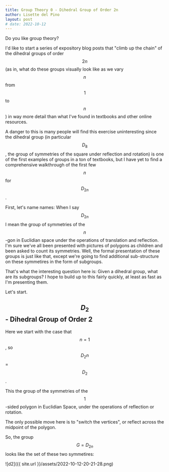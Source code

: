 ```yaml
---
title: Group Theory 0 - Dihedral Group of Order 2n
author: Lisette del Pino
layout: post
# date: 2022-10-12
---
```


Do you like group theory?

I'd like to start a series of expository blog posts that "climb up the chain" of the dihedral groups of order $$2n$$ (as in, what do these groups visually look like as we vary $$n$$ from $$1$$ to $$n$$) in way more detail than what I've found in textbooks and other online resources. 

A danger to this is many people will find this exercise uninteresting since the dihedral group (in particular $$D_8$$, the group of symmetries of the square under reflection and rotation) is one of the first examples of groups in a ton of textbooks, but I have yet to find a comprehensive walkthrough of the first few $$n$$ for $$D_{2n}$$.

First, let's name names: When I say $$D_{2n}$$ I mean the group of symmetries of the $$n$$-gon in Euclidian space under the operations of translation and reflection. I'm sure we've all been presented with pictures of polygons as children and been asked to count its symmetries. Well, the formal presentation of these groups is just like that, except we're going to find additional sub-structure on these symmetires in the form of subgroups. 

That's what the interesting question here is: Given a dihedral group, what are its subgroups?
I hope to build up to this fairly quickly, at least as fast as I'm presenting them. 

Let's start. 

## $$D_2$$ - Dihedral Group of Order 2

Here we start with the case that $$n=1$$, so $$D_2n$$ = $$D_2$$. 

This the group of the symmetries of the $$1$$-sided polygon in Euclidian Space, under the operations of reflection or rotation. 

The only possible move here is to "switch the vertices", or reflect across the midpoint of the polygon. 

So, the group $$G = D_{2n}$$ looks like the set of these two symmetires:

<!-- ![](/assets/2022-10-12-20-21-28.png) -->

![d2]({{ site.url }}/assets/2022-10-12-20-21-28.png)
